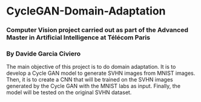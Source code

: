 # CycleGAN-Domain-Adaptation

### Computer Vision project carried out as part of the Advanced Master in Artificial Intelligence at Télécom Paris

### By Davide Garcia Civiero

The main objective of this project is to do domain adaptation. It is to develop a Cycle GAN model to generate SVHN images from MNIST images. <br>
Then, it is to create a CNN that will be trained on the SVHN images generated by the Cycle GAN with the MNIST labs as input. Finally, the model will be tested on the original SVHN dataset.
